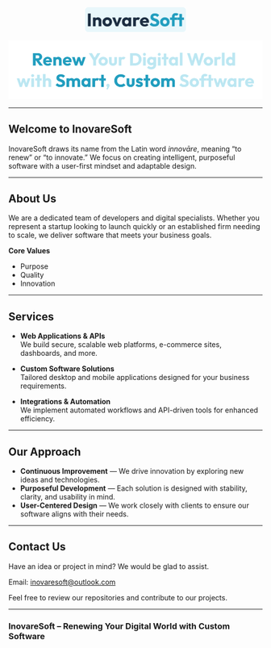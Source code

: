 <p align="center">
  <img src="https://github.com/InovareSoft/.github/blob/main/profile/images/InovareSoft-Logo.svg" alt="InovareSoft Logo" style="max-width: 200px; height: auto;" />
</p>

<p align="center">
  <img src="https://github.com/InovareSoft/.github/blob/main/profile/images/heroSection.svg" alt="Renew Your Digital World with Smart, Custom Software" />
</p>

---

## Welcome to InovareSoft

InovareSoft draws its name from the Latin word *innovāre*, meaning “to renew” or “to innovate.” We focus on creating intelligent, purposeful software with a user-first mindset and adaptable design.

---

## About Us

We are a dedicated team of developers and digital specialists. Whether you represent a startup looking to launch quickly or an established firm needing to scale, we deliver software that meets your business goals.

**Core Values**  
- Purpose  
- Quality  
- Innovation  

---

## Services

- **Web Applications & APIs**  
  We build secure, scalable web platforms, e-commerce sites, dashboards, and more.

- **Custom Software Solutions**  
  Tailored desktop and mobile applications designed for your business requirements.

- **Integrations & Automation**  
  We implement automated workflows and API-driven tools for enhanced efficiency.

---

## Our Approach

- **Continuous Improvement** — We drive innovation by exploring new ideas and technologies.  
- **Purposeful Development** — Each solution is designed with stability, clarity, and usability in mind.  
- **User-Centered Design** — We work closely with clients to ensure our software aligns with their needs.

---

## Contact Us

Have an idea or project in mind? We would be glad to assist.

Email: [inovaresoft@outlook.com](mailto:inovaresoft@outlook.com)

Feel free to review our repositories and contribute to our projects.

---

### InovareSoft – Renewing Your Digital World with Custom Software
